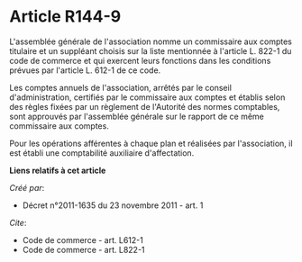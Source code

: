 # Article R144-9

L'assemblée générale de l'association nomme un commissaire aux comptes titulaire et un suppléant choisis sur la liste
mentionnée à l'article L. 822-1 du code de commerce et qui exercent leurs fonctions dans les conditions prévues par l'article
L. 612-1 de ce code. 

Les comptes annuels de l'association, arrêtés par le conseil d'administration, certifiés par le commissaire aux comptes et
établis selon des règles fixées par un règlement de l'Autorité des normes comptables, sont approuvés par l'assemblée générale
sur le rapport de ce même commissaire aux comptes. 

Pour les opérations afférentes à chaque plan et réalisées par l'association, il est établi une comptabilité auxiliaire
d'affectation.

**Liens relatifs à cet article**

_Créé par_:

  - Décret n°2011-1635 du 23 novembre 2011 - art. 1

_Cite_:

  - Code de commerce - art. L612-1
  - Code de commerce - art. L822-1
